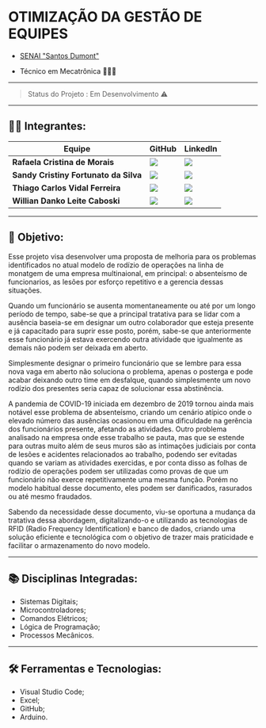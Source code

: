 # OTIMIZAÇÃO DA GESTÃO DE EQUIPES

* [SENAI "Santos Dumont"](https://saojosedoscampos.sp.senai.br)

* Técnico em Mecatrônica 🤖🔧🔩

-----------------------------------------------------------------------------------------------------------------------------------------------------------------------
> Status do Projeto : Em Desenvolvimento ⚠️
-----------------------------------------------------------------------------------------------------------------------------------------------------------------------

## 👨‍🔧 Integrantes:

| Equipe           | GitHub                                                         | LinkedIn                                              |
| ---------------- | -------------------------------------------------------------- | ----------------------------------------------------- |
|__Rafaela Cristina de Morais__| [![](https://bit.ly/3f9Xo0P)](                     )| [![](https://bit.ly/2P1ZogM)](                     ) |
|__Sandy Cristiny Fortunato da Silva__| [![](https://bit.ly/3f9Xo0P)](              )| [![](https://bit.ly/2P1ZogM)](                     ) |
|__Thiago Carlos Vidal Ferreira__| [![](https://bit.ly/3f9Xo0P)](https://github.com/thiaguitooz)| [![](https://bit.ly/2P1ZogM)](https://www.linkedin.com/in/thiago-ferreira-6b74381b4/) |
|__Willian Danko Leite Caboski__| [![](https://bit.ly/3f9Xo0P)](https://github.com/DankoCaboski)| [![](https://bit.ly/2P1ZogM)](https://www.linkedin.com/mwlite/in/willian-danko-leite-caboski-5410741b4) |

-----------------------------------------------------------------------------------------------------------------------------------------------------------------------

## 📝 Objetivo:
Esse projeto visa desenvolver uma proposta de melhoria para os problemas identificados no atual modelo de rodízio de operações na linha de monatgem de uma empresa multinaional, em principal: o absenteísmo de funcionarios, as lesões por esforço repetitivo e a gerencia dessas situações. 

Quando um funcionário se ausenta momentaneamente ou até por um longo período de tempo, sabe-se que a principal tratativa para se lidar com a ausência baseia-se em designar um outro colaborador que esteja presente e já capacitado para suprir esse posto, porém, sabe-se que anteriormente esse funcionário já estava exercendo outra atividade que igualmente as demais não podem ser deixada em aberto. 

Simplesmente designar o primeiro funcionário que se lembre para essa nova vaga em aberto não soluciona o problema, apenas o posterga e pode acabar deixando outro time em desfalque, quando simplesmente um novo rodízio dos presentes seria capaz de solucionar essa abstinência.

A pandemia de COVID-19 iniciada em dezembro de 2019 tornou ainda mais notável esse problema de absenteísmo, criando um cenário atípico onde o elevado número das ausências ocasionou em uma dificuldade na gerência dos funcionários presente, afetando as atividades. Outro problema analisado na empresa onde esse trabalho se pauta, mas que se estende para outras muito além de seus muros são as intimações judiciais por conta de lesões e acidentes relacionados ao trabalho, podendo ser evitadas quando se variam as atividades exercidas, e por conta disso as folhas de rodízio de operações podem ser utilizadas como provas de que um funcionário não exerce repetitivamente uma mesma função. Porém no modelo habitual desse documento, eles podem ser danificados, rasurados ou até mesmo fraudados.

Sabendo da necessidade desse documento, viu-se oportuna a mudança da tratativa dessa abordagem, digitalizando-o e utilizando as tecnologias de RFID (Radio Frequency Identification) e banco de dados, criando uma solução eficiente e tecnológica com o objetivo de trazer mais praticidade e facilitar o armazenamento do novo modelo.

-----------------------------------------------------------------------------------------------------------------------------------------------------------------------

## 📚 Disciplinas Integradas:
- Sistemas Digitais;
- Microcontroladores;
- Comandos Elétricos;
- Lógica de Programação;
- Processos Mecânicos.

-----------------------------------------------------------------------------------------------------------------------------------------------------------------------

## 🛠 Ferramentas e Tecnologias: 
- Visual Studio Code;
- Excel;
- GitHub;
- Arduino.
